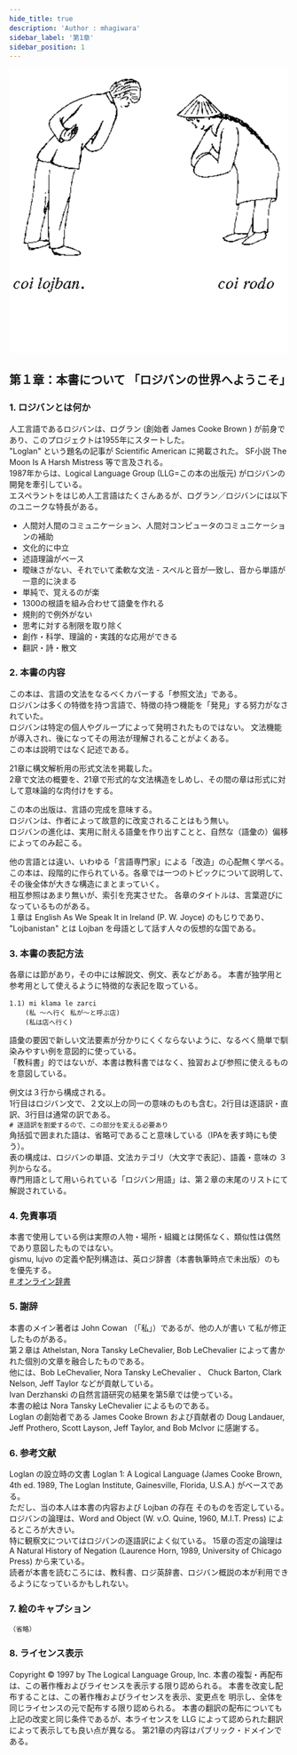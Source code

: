 ```yaml
---
hide_title: true
description: 'Author : mhagiwara'
sidebar_label: '第1章'
sidebar_position: 1
---
```


![chapter1](../../static/img/chapter1.svg) 

## 第１章：本書について 「ロジバンの世界へようこそ」

### 1. ロジバンとは何か

人工言語であるロジバンは、ログラン (創始者 James Cooke Brown ) が前身で あり、このプロジェクトは1955年にスタートした。   
"Loglan" という題名の記事が Scientific American に掲載された。 SF小説 The Moon Is A Harsh Mistress 等で言及される。  
1987年からは、Logical Language Group (LLG=この本の出版元) がロジバンの 開発を牽引している。  
エスペラントをはじめ人工言語はたくさんあるが、ログラン／ロジバンには以下のユニークな特長がある。  

- 人間対人間のコミュニケーション、人間対コンピュータのコミュニケーショ ンの補助
- 文化的に中立
- 述語理論がベース
- 曖昧さがない、それでいて柔軟な文法 - スペルと音が一致し、音から単語が一意的に決まる
- 単純で、覚えるのが楽
- 1300の根語を組み合わせて語彙を作れる
- 規則的で例外がない
- 思考に対する制限を取り除く
- 創作・科学、理論的・実践的な応用ができる
- 翻訳・詩・散文

### 2. 本書の内容

この本は、言語の文法をなるべくカバーする「参照文法」である。  
ロジバンは多くの特徴を持つ言語で、特徴の持つ機能を「発見」する努力がなされていた。  
ロジバンは特定の個人やグループによって発明されたものではない。 文法機能が導入され、後になってその用法が理解されることがよくある。   
この本は説明ではなく記述である。   

21章に構文解析用の形式文法を掲載した。   
2章で文法の概要を、21章で形式的な文法構造をしめし、その間の章は形式に対して意味論的な肉付けをする。 

この本の出版は、言語の完成を意味する。   
ロジバンは、作者によって故意的に改変されることはもう無い。   
ロジバンの進化は、実用に耐える語彙を作り出すことと、自然な（語彙の）偏移によってのみ起こる。 

他の言語とは違い、いわゆる「言語専門家」による「改造」の心配無く学べる。 この本は、段階的に作られている。各章では一つのトピックについて説明して、 その後全体が大きな構造にまとまっていく。  
相互参照はあまり無いが、索引を充実させた。 各章のタイトルは、言葉遊びになっているものがある。   
１章は English As We Speak It in Ireland (P. W. Joyce) のもじりであり、 "Lojbanistan" とは Lojban を母語として話す人々の仮想的な国である。  

### 3. 本書の表記方法

各章には節があり，その中には解説文、例文、表などがある。 本書が独学用と参考用として使えるように特徴的な表記を取っている。
```
1.1) mi klama le zarci
    (私 ～へ行く 私が～と呼ぶ店)
    (私は店へ行く) 
```
語彙の要因で新しい文法要素が分かりにくくならないように、なるべく簡単で馴染みやすい例を意図的に使っている。  
「教科書」的ではないが、本書は教科書ではなく、独習および参照に使えるものを意図している。   
  
例文は３行から構成される。  
1行目はロジバン文で、２文以上の同一の意味のものも含む。2行目は逐語訳・直訳、3行目は通常の訳である。  
`# 逐語訳を割愛するので、この部分を変える必要あり`  
角括弧で囲まれた語は、省略可であること意味している（IPAを表す時にも使う）。  
表の構成は、ロジバンの単語、文法カテゴリ（大文字で表記）、語義・意味の ３列からなる。  
専門用語として用いられている「ロジバン用語」は、第２章の末尾のリストにて解説されている。  

### 4. 免責事項

本書で使用している例は実際の人物・場所・組織とは関係なく、類似性は偶然 であり意図したものではない。   
gismu, lujvo の定義や配列構造は、英ロジ辞書（本書執筆時点で未出版）のも を優先する。  
[# オンライン辞書](https://jbovlaste.lojban.org/)

### 5. 謝辞

本書のメイン著者は John Cowan （「私」）であるが、他の人が書い て私が修正したものがある。  
第２章は Athelstan, Nora Tansky LeChevalier, Bob LeChevalier によって書かれた個別の文章を融合したものである。  
他には、Bob LeChevalier, Nora Tansky LeChevalier 、 Chuck Barton, Clark Nelson, Jeff Taylor などが貢献している。   
Ivan Derzhanski の自然言語研究の結果を第5章では使っている。  
本書の絵は Nora Tansky LeChevalier によるものである。   
Loglan の創始者である James Cooke Brown および貢献者の Doug Landauer, Jeff Prothero, Scott Layson, Jeff Taylor, and Bob McIvor に感謝する。

### 6. 参考文献

Loglan の設立時の文書 Loglan 1: A Logical Language (James Cooke Brown, 4th ed. 1989, The Loglan Institute, Gainesville, Florida, U.S.A.) がベースである。  
ただし、当の本人は本書の内容および Lojban の存在 そのものを否定している。 ロジバンの論理は、Word and Object (W. v.O. Quine, 1960, M.I.T. Press) によるところが大きい。  
特に観察文についてはロジバンの逐語訳によく似ている。 15章の否定の論理は A Natural History of Negation (Laurence Horn, 1989, University of Chicago Press) から来ている。   
読者が本書を読むころには、教科書、ロジ英辞書、ロジバン概説の本が利用できるようになっているかもしれない。

### 7. 絵のキャプション

`（省略）`

### 8. ライセンス表示

Copyright © 1997 by The Logical Language Group, Inc. 本書の複製・再配布は、この著作権およびライセンスを表示する限り認められる。 本書を改変し配布することは、この著作権およびライセンスを表示、変更点を 明示し、全体を同じライセンスの元で配布する限り認められる。 本書の翻訳の配布についても上記の改変と同じ条件であるが、本ライセンスを LLG によって認められた翻訳によって表示しても良い点が異なる。 第21章の内容はパブリック・ドメインである。
